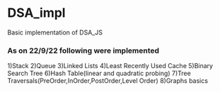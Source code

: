 # DSA_impl
Basic implementation of DSA_JS

<h3>
  <b>
    As on 22/9/22 following were implemented 
  </b>
</h3>
    1)Stack
    2)Queue
    3)Linked Lists
    4)Least Recently Used Cache
    5)Binary Search Tree
    6)Hash Table(linear and quadratic probing) 
    7)Tree Traversals(PreOrder,InOrder,PostOrder,Level Order)
    8)Graphs basics
